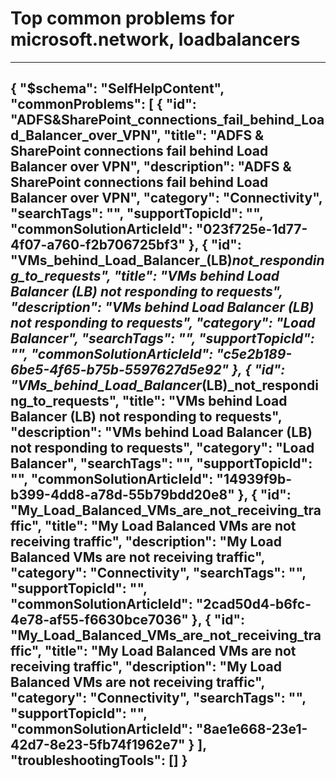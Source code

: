 <properties
	pageTitle="Top common problems for microsoft.network, loadbalancers"
	description="Top common problems for microsoft.network, loadbalancers"        
	service="microsoft.network"
	resource="loadbalancers"
	resourceTags=""
	authors="radwiv"
	ms.author="radwiv"
	displayOrder=""
	articleId="877bde65-b5de-4217-b595-c8a32711b7f0"
	selfHelpType="diagnoseandsolve"
	productPesIds="16098"
	cloudEnvironments="public"
/>
# Top common problems for microsoft.network, loadbalancers
---
{
    "$schema": "SelfHelpContent",
    "commonProblems": [
        {
            "id": "ADFS&SharePoint_connections_fail_behind_Load_Balancer_over_VPN",
            "title": "ADFS & SharePoint connections fail behind Load Balancer over VPN",
            "description": "ADFS & SharePoint connections fail behind Load Balancer over VPN",
            "category": "Connectivity",
            "searchTags": "",
            "supportTopicId": "",
            "commonSolutionArticleId": "023f725e-1d77-4f07-a760-f2b706725bf3"
        },
        {
            "id": "VMs_behind_Load_Balancer_(LB)_not_responding_to_requests",
            "title": "VMs behind Load Balancer (LB) not responding to requests",
            "description": "VMs behind Load Balancer (LB) not responding to requests",
            "category": "Load Balancer",
            "searchTags": "",
            "supportTopicId": "",
            "commonSolutionArticleId": "c5e2b189-6be5-4f65-b75b-5597627d5e92"
        },
        {
            "id": "VMs_behind_Load_Balancer_(LB)_not_responding_to_requests",
            "title": "VMs behind Load Balancer (LB) not responding to requests",
            "description": "VMs behind Load Balancer (LB) not responding to requests",
            "category": "Load Balancer",
            "searchTags": "",
            "supportTopicId": "",
            "commonSolutionArticleId": "14939f9b-b399-4dd8-a78d-55b79bdd20e8"
        },
        {
            "id": "My_Load_Balanced_VMs_are_not_receiving_traffic",
            "title": "My Load Balanced VMs are not receiving traffic",
            "description": "My Load Balanced VMs are not receiving traffic",
            "category": "Connectivity",
            "searchTags": "",
            "supportTopicId": "",
            "commonSolutionArticleId": "2cad50d4-b6fc-4e78-af55-f6630bce7036"
        },
        {
            "id": "My_Load_Balanced_VMs_are_not_receiving_traffic",
            "title": "My Load Balanced VMs are not receiving traffic",
            "description": "My Load Balanced VMs are not receiving traffic",
            "category": "Connectivity",
            "searchTags": "",
            "supportTopicId": "",
            "commonSolutionArticleId": "8ae1e668-23e1-42d7-8e23-5fb74f1962e7"
        }
    ],
    "troubleshootingTools": []
}
---
